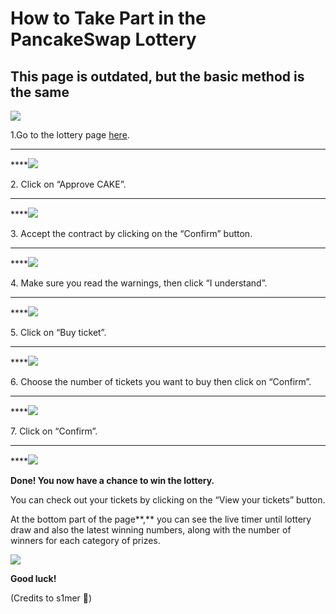 # How to Take Part in the PancakeSwap Lottery

## This page is outdated, but the basic method is the same

![](https://cdn-images-1.medium.com/max/1600/0\*b4-TEKDOtSCZHyfw)

1.Go to the lottery page [here](https://pancakeswap.finance/lottery).

****

****![](https://cdn-images-1.medium.com/max/1600/0\*\_n8Quc3fIRa-nwM4)

2\. Click on “Approve CAKE”.

****

****![](https://cdn-images-1.medium.com/max/1600/0\*5C1QLe-mLhYmzHoF)

3\. Accept the contract by clicking on the “Confirm” button.

****

****![](https://cdn-images-1.medium.com/max/1600/0\*oicCuUmkabnE2M2j)

4\. Make sure you read the warnings, then click “I understand”.

****

****![](https://cdn-images-1.medium.com/max/1600/0\*DGFLRtuxnlUHAxNQ)

5\. Click on “Buy ticket”.

****

****![](https://cdn-images-1.medium.com/max/1600/0\*e40UkZFR6cmwz--v)

6\. Choose the number of tickets you want to buy then click on “Confirm”.

****

****![](https://cdn-images-1.medium.com/max/1600/0\*jOj1wwqdTg7cDfga)

7\. Click on “Confirm”.

****

****![](https://cdn-images-1.medium.com/max/1600/0\*aJeuQYTL6hKWINWj)

**Done! You now have a chance to win the lottery.**

You can check out your tickets by clicking on the “View your tickets” button.

At the bottom part of the page**,** you can see the live timer until lottery draw and also the latest winning numbers, along with the number of winners for each category of prizes.



![](https://cdn-images-1.medium.com/max/1600/0\*NchzW-VUKXm-Z6Oc)

**Good luck!**

(Credits to s1mer 🤖)
